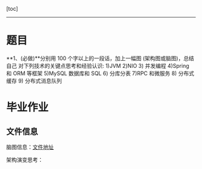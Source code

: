 [toc]

---

# 题目

**1、(必做)**分别用 100 个字以上的一段话，加上一幅图 (架构图或脑图)，总结自己
对下列技术的关键点思考和经验认识:
1)JVM
2)NIO
3) 并发编程
4)Spring 和 ORM 等框架
5)MySQL 数据库和 SQL
6) 分库分表
7)RPC 和微服务
8) 分布式缓存
9) 分布式消息队列





# 毕业作业

## 文件信息

脑图信息：[文件地址](https://github.com/smileluck/geek-study/blob/main/job/week15/JAVA架构脑图.xmind)

架构演变思考：

